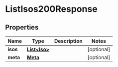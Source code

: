 

# ListIsos200Response


## Properties

| Name | Type | Description | Notes |
|------------ | ------------- | ------------- | -------------|
|**isos** | [**List&lt;Iso&gt;**](Iso.md) |  |  [optional] |
|**meta** | [**Meta**](Meta.md) |  |  [optional] |



